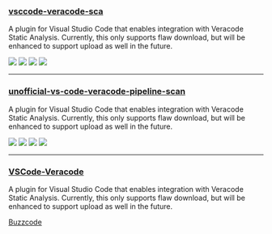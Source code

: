 ### [vsccode-veracode-sca](https://github.com/Lerer/vscode-veracode-sca)

A plugin for Visual Studio Code that enables integration with Veracode Static Analysis. Currently, this only supports flaw download, but will be enhanced to support upload as well in the future.

![](https://img.shields.io/github/stars/Lerer/vscode-veracode-sca.svg)
![](https://img.shields.io/github/languages/top/Lerer/vscode-veracode-sca)
![](https://img.shields.io/github/contributors/Lerer/vscode-veracode-sca)
[![](https://img.shields.io/github/followers/Lerer?label=Lerer&style=social)](https://github.com/Lerer)

---
### [unofficial-vs-code-veracode-pipeline-scan](https://github.com/ctcampbell/unofficial-vs-code-veracode-pipeline-scan)

A plugin for Visual Studio Code that enables integration with Veracode Static Analysis. Currently, this only supports flaw download, but will be enhanced to support upload as well in the future.

![](https://img.shields.io/github/stars/ctcampbell/unofficial-vs-code-veracode-pipeline-scan.svg)
![](https://img.shields.io/github/languages/top/ctcampbell/unofficial-vs-code-veracode-pipeline-scan)
![](https://img.shields.io/github/contributors/ctcampbell/unofficial-vs-code-veracode-pipeline-scan)
[![](https://img.shields.io/github/followers/ctcampbell?label=ctcampbell&style=social)](https://github.com/ctcampbell)

---
### [VSCode-Veracode](https://gitlab.com/buzzcode/VSCode-Veracode)

A plugin for Visual Studio Code that enables integration with Veracode Static Analysis. Currently, this only supports flaw download, but will be enhanced to support upload as well in the future.

[Buzzcode](https://gitlab.com/Buzzcode)